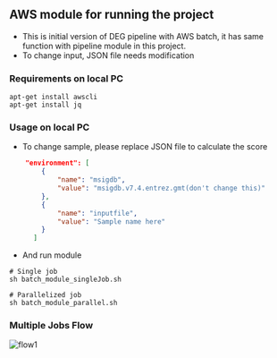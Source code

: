 ## AWS module for running the project
* This is initial version of DEG pipeline with AWS batch, it has same function with pipeline module in this project.
* To change input, JSON file needs modification

### Requirements on local PC
```
apt-get install awscli
apt-get install jq
```

### Usage on local PC
* To change sample, please replace JSON file to calculate the score
```json
    "environment": [
        {
            "name": "msigdb",
            "value": "msigdb.v7.4.entrez.gmt(don't change this)"
        },
        {
            "name": "inputfile",
            "value": "Sample name here"
        }
      ]
```
* And run module
```
# Single job
sh batch_module_singleJob.sh 

# Parallelized job
sh batch_module_parallel.sh
```

### Multiple Jobs Flow
![flow1](../../README_resource/batch_detail.png)